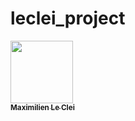 # leclei_project

<a href="https://github.com/maximilienlc">
   <img src="https://avatars.githubusercontent.com/u/34255811?v=4?s=100" width="100px;" alt=""/>
   <br /><sub><b>Maximilien Le Clei</b></sub>
</a>
